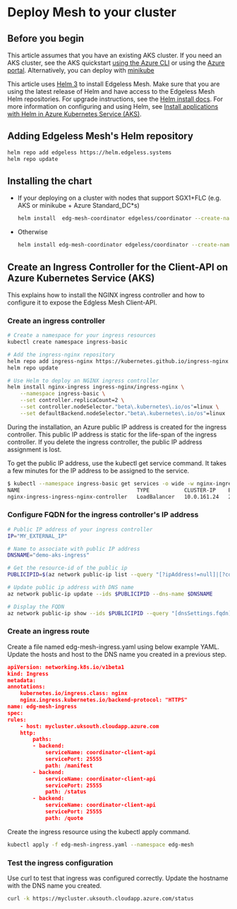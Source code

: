 # Deploy Mesh to your cluster

## Before you begin

This article assumes that you have an existing AKS cluster. If you need an AKS cluster, see the AKS quickstart [using the Azure CLI](https://docs.microsoft.com/en-us/azure/aks/kubernetes-walkthrough) or using the [Azure portal](https://docs.microsoft.com/en-us/azure/aks/kubernetes-walkthrough-portal).
Alternatively, you can deploy with [minikube](https://minikube.sigs.k8s.io/docs/start/)

This article uses [Helm 3](https://helm.sh/) to install Edgeless Mesh. Make sure that you are using the latest release of Helm and have access to the Edgeless Mesh Helm repositories. For upgrade instructions, see the [Helm install docs](https://docs.helm.sh/using_helm/#installing-helm). For more information on configuring and using Helm, see [Install applications with Helm in Azure Kubernetes Service (AKS)](https://docs.microsoft.com/en-us/azure/aks/kubernetes-helm).

## Adding Edgeless Mesh's Helm repository

```bash
helm repo add edgeless https://helm.edgeless.systems
helm repo update
```

## Installing the chart

* If your deploying on a cluster with nodes that support SGX1+FLC (e.g. AKS or minikube + Azure Standard_DC*s)

    ```bash
    helm install  edg-mesh-coordinator edgeless/coordinator --create-namespace --namespace edg-mesh
    ```

* Otherwise

    ```bash
    helm install edg-mesh-coordinator edgeless/coordinator --create-namespace --namespace edg-mesh --set coordinator.resources=null --set coordinator.simulation=1 --set tolerations=null
    ```

## Create an Ingress Controller for the Client-API on Azure Kubernetes Service (AKS)

This explains how to install the NGINX ingress controller and how to configure it to expose the Edgless Mesh Client-API.

### Create an ingress controller

```bash
# Create a namespace for your ingress resources
kubectl create namespace ingress-basic

# Add the ingress-nginx repository
helm repo add ingress-nginx https://kubernetes.github.io/ingress-nginx
helm repo update

# Use Helm to deploy an NGINX ingress controller
helm install nginx-ingress ingress-nginx/ingress-nginx \
    --namespace ingress-basic \
    --set controller.replicaCount=2 \
    --set controller.nodeSelector."beta\.kubernetes\.io/os"=linux \
    --set defaultBackend.nodeSelector."beta\.kubernetes\.io/os"=linux
```

During the installation, an Azure public IP address is created for the ingress controller. This public IP address is static for the life-span of the ingress controller. If you delete the ingress controller, the public IP address assignment is lost.

To get the public IP address, use the kubectl get service command. It takes a few minutes for the IP address to be assigned to the service.

```bash
$ kubectl --namespace ingress-basic get services -o wide -w nginx-ingress-ingress-nginx-controller
NAME                                     TYPE           CLUSTER-IP    EXTERNAL-IP     PORT(S)                      AGE   SELECTOR
nginx-ingress-ingress-nginx-controller   LoadBalancer   10.0.161.24   20.49.228.141   80:30736/TCP,443:32504/TCP   56s   app.kubernetes.io/component=controller,app.kubernetes.io/instance=nginx-ingress,app.kubernetes.io/name=ingress-nginx
```


### Configure FQDN for the ingress controller's IP address

```bash
# Public IP address of your ingress controller
IP="MY_EXTERNAL_IP"

# Name to associate with public IP address
DNSNAME="demo-aks-ingress"

# Get the resource-id of the public ip
PUBLICIPID=$(az network public-ip list --query "[?ipAddress!=null]|[?contains(ipAddress, '$IP')].[id]" --output tsv)

# Update public ip address with DNS name
az network public-ip update --ids $PUBLICIPID --dns-name $DNSNAME

# Display the FQDN
az network public-ip show --ids $PUBLICIPID --query "[dnsSettings.fqdn]" --output tsv
```

### Create an ingress route

Create a file named edg-mesh-ingress.yaml using below example YAML. Update the hosts and host to the DNS name you created in a previous step.

```json
apiVersion: networking.k8s.io/v1beta1
kind: Ingress
metadata:
annotations:
    kubernetes.io/ingress.class: nginx
    nginx.ingress.kubernetes.io/backend-protocol: "HTTPS"
name: edg-mesh-ingress
spec:
rules:
    - host: mycluster.uksouth.cloudapp.azure.com
    http:
        paths:
        - backend:
            serviceName: coordinator-client-api
            servicePort: 25555
            path: /manifest
        - backend:
            serviceName: coordinator-client-api
            servicePort: 25555
            path: /status
        - backend:
            serviceName: coordinator-client-api
            servicePort: 25555
            path: /quote
```

Create the ingress resource using the kubectl apply command.

```bash
kubectl apply -f edg-mesh-ingress.yaml --namespace edg-mesh
```

### Test the ingress configuration

Use curl to test that ingress was configured correctly. Update the hostname with the DNS name you created.

```bash
curl -k https://mycluster.uksouth.cloudapp.azure.com/status
```

